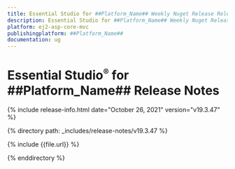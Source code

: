 ```yaml
---
title: Essential Studio for ##Platform_Name## Weekly Nuget Release Release Notes  
description: Essential Studio for ##Platform_Name## Weekly Nuget Release Release Notes  
platform: ej2-asp-core-mvc
publishingplatform: ##Platform_Name##
documentation: ug
---
```


# Essential Studio<sup style="font-size:70%">&reg;</sup> for  ##Platform_Name##  Release Notes  

{% include release-info.html date="October 26, 2021"   version="v19.3.47"  %} 

{% directory path: _includes/release-notes/v19.3.47 %}

{% include {{file.url}} %}

{% enddirectory %}
